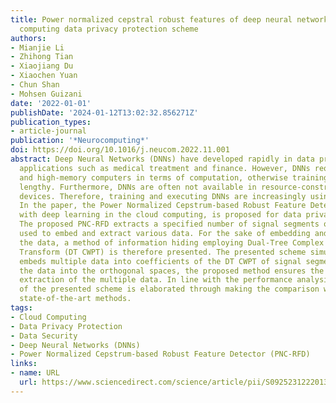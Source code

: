 ```yaml
---
title: Power normalized cepstral robust features of deep neural networks in a cloud
  computing data privacy protection scheme
authors:
- Mianjie Li
- Zhihong Tian
- Xiaojiang Du
- Xiaochen Yuan
- Chun Shan
- Mohsen Guizani
date: '2022-01-01'
publishDate: '2024-01-12T13:02:32.856271Z'
publication_types:
- article-journal
publication: '*Neurocomputing*'
doi: https://doi.org/10.1016/j.neucom.2022.11.001
abstract: Deep Neural Networks (DNNs) have developed rapidly in data privacy protection
  applications such as medical treatment and finance. However, DNNs require high-speed
  and high-memory computers in terms of computation, otherwise training can be very
  lengthy. Furthermore, DNNs are often not available in resource-constrained mobile
  devices. Therefore, training and executing DNNs are increasingly using cloud computing.
  In the paper, the Power Normalized Cepstrum-based Robust Feature Detector (PNC-RFD),
  with deep learning in the cloud computing, is proposed for data privacy protection.
  The proposed PNC-RFD extracts a specified number of signal segments of high robustness
  used to embed and extract various data. For the sake of embedding and extracting
  the data, a method of information hiding employing Dual-Tree Complex Wavelet Packet
  Transform (DT CWPT) is therefore presented. The presented scheme simultaneously
  embeds multiple data into coefficients of the DT CWPT of signal segments. By embedding
  the data into the orthogonal spaces, the proposed method ensures the independent
  extraction of the multiple data. In line with the performance analysis, the superiority
  of the presented scheme is elaborated through making the comparison with the current
  state-of-the-art methods.
tags:
- Cloud Computing
- Data Privacy Protection
- Data Security
- Deep Neural Networks (DNNs)
- Power Normalized Cepstrum-based Robust Feature Detector (PNC-RFD)
links:
- name: URL
  url: https://www.sciencedirect.com/science/article/pii/S0925231222013741
---
```

